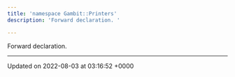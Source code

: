```yaml
---
title: 'namespace Gambit::Printers'
description: 'Forward declaration. '

---
```







Forward declaration. 






-------------------------------

Updated on 2022-08-03 at 03:16:52 +0000